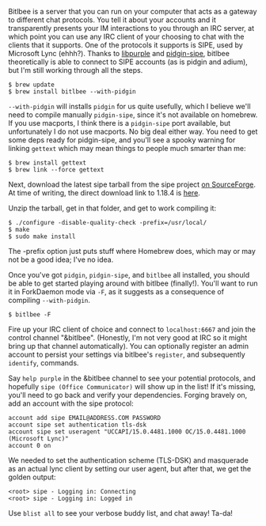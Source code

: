 Bitlbee is a server that you can run on your computer that acts as a
gateway to different chat protocols. You tell it about your accounts
and it transparently presents your IM interactions to you through an
IRC server, at which point you can use any IRC client of your choosing
to chat with the clients that it supports. One of the protocols it
supports is SIPE, used by Microsoft Lync (ehhh?). Thanks to
[libpurple][] and [pidgin-sipe][sipe], bitlbee theoretically is able
to connect to SIPE accounts (as is pidgin and adium), but I'm still
working through all the steps.

[libpurple]: https://developer.pidgin.im/wiki/WhatIsLibpurple

```
$ brew update
$ brew install bitlbee --with-pidgin
```

`--with-pidgin` will installs `pidgin` for us quite usefully, which I
believe we'll need to compile manually `pidgin-sipe`, since it's not
available on homebrew. If you use macports, I think there is a
`pidgin-sipe` port available, but unfortunately I do not use
macports. No big deal either way. You need to get some deps ready for
pidgin-sipe, and you'll see a spooky warning for linking `gettext`
which may mean things to people much smarter than me:

```
$ brew install gettext
$ brew link --force gettext
```

Next, download the latest sipe tarball from the sipe project
[on SourceForge][sipe]. At time of writing, the direct download link
to 1.18.4 is [here][].

[sipe]: http://sourceforge.net/projects/sipe/files/sipe/
[here]:
http://sourceforge.net/projects/sipe/files/sipe/pidgin-sipe-1.18.4/pidgin-sipe-1.18.4.tar.gz/download

Unzip the tarball, get in that folder, and get to work compiling it:

```
$ ./configure -disable-quality-check -prefix=/usr/local/
$ make
$ sudo make install
```

The -prefix option just puts stuff where Homebrew does, which may or
may not be a good idea; I've no idea.

Once you've got `pidgin`, `pidgin-sipe`, and `bitlbee` all installed,
you should be able to get started playing around with bitlbee
(finally!). You'll want to run it in ForkDaemon mode via `-F`, as it
suggests as a consequence of compiling `--with-pidgin`.

```
$ bitlbee -F
```

Fire up your IRC client of choice and connect to `localhost:6667` and
join the control channel "&bitlbee". (Honestly, I'm not very good at
IRC so it might bring up that channel automatically). You can
optionally register an admin account to persist your settings via
bitlbee's `register`, and subsequently `identify`, commands.

Say `help purple` in the &bitlbee channel to see your potential
protocols, and hopefully `sipe (Office Communicator)` will show up in
the list! If it's missing, you'll need to go back and verify your
dependencies. Forging bravely on, add an account with the sipe
protocol:

```
account add sipe EMAIL@ADDRESS.COM PASSWORD
account sipe set authentication tls-dsk
account sipe set useragent "UCCAPI/15.0.4481.1000 OC/15.0.4481.1000 (Microsoft Lync)"
account 0 on
```

We needed to set the authentication scheme (TLS-DSK) and masquerade as
an actual lync client by setting our user agent, but after that, we
get the golden output:

```
<root> sipe - Logging in: Connecting
<root> sipe - Logging in: Logged in
```

Use `blist all` to see your verbose buddy list, and chat away! Ta-da!
